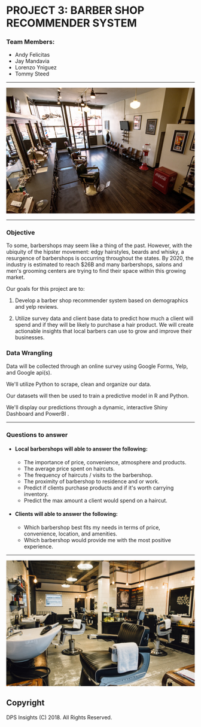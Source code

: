 
# PROJECT 3: BARBER SHOP RECOMMENDER SYSTEM

### Team Members:
* Andy Felicitas
* Jay Mandavia
* Lorenzo Yniguez
* Tommy Steed

<hr>

![title](images/barbershop.jpg)
<hr>

### Objective

To some, barbershops may seem like a thing of the past. However, with the ubiquity of the hipster movement: edgy hairstyles, beards and whisky, a resurgence of barbershops is occurring throughout the states.  By 2020, the industry is estimated to reach $26B and many barbershops, salons and men's grooming centers are trying to find their space within this growing market. 

Our goals for this project are to:

1) Develop a barber shop recommender system based on demographics and yelp reviews. 

2) Utilize survey data and client base data to predict how much a client will spend and if they will be likely to purchase a hair product. We will create actionable insights that local barbers can use to grow and improve their businesses.

### Data Wrangling

Data will be collected through an online survey using Google Forms, Yelp, and Google api(s). 

We'll utilize Python to scrape, clean and organize our data.

Our datasets will then be used to train a predictive model in R and Python.

We'll display our predictions through a dynamic, interactive Shiny Dashboard and PowerBI  .

<hr>

### Questions to answer
* #### Local barbershops will able to answer the following:

    * The importance of price, convenience, atmosphere and products.
    * The average price spent on haircuts.
    * The frequency of haircuts / visits to the barbershop.
    * The proximity of barbershop to residence and or work.
    * Predict if clients purchase products and if it's worth carrying inventory.
    * Predict the max amount a client would spend on a haircut.

* #### Clients will able to answer the following:
    * Which barbershop best fits my needs in terms of price, convenience, location, and amenities.
    * Which barbershop would provide me with the most positive experience.

<hr>

![title](images/barbershop2.jpg)
<br>

## Copyright

DPS Insights (C) 2018. All Rights Reserved.

